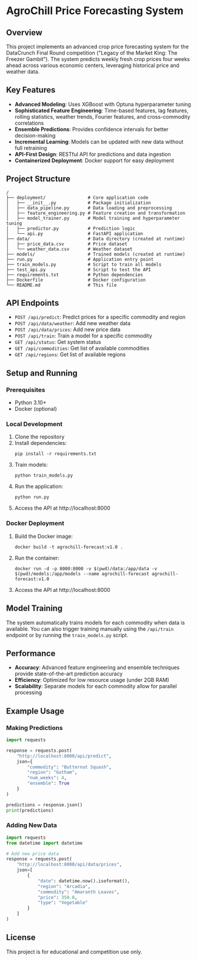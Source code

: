 # AgroChill Price Forecasting System

## Overview

This project implements an advanced crop price forecasting system for the DataCrunch Final Round competition ("Legacy of the Market King: The Freezer Gambit"). The system predicts weekly fresh crop prices four weeks ahead across various economic centers, leveraging historical price and weather data.

## Key Features

- **Advanced Modeling**: Uses XGBoost with Optuna hyperparameter tuning
- **Sophisticated Feature Engineering**: Time-based features, lag features, rolling statistics, weather trends, Fourier features, and cross-commodity correlations
- **Ensemble Predictions**: Provides confidence intervals for better decision-making
- **Incremental Learning**: Models can be updated with new data without full retraining
- **API-First Design**: RESTful API for predictions and data ingestion
- **Containerized Deployment**: Docker support for easy deployment

## Project Structure

```
/
├── deployment/                # Core application code
│   ├── __init__.py            # Package initialization
│   ├── data_pipeline.py       # Data loading and preprocessing
│   ├── feature_engineering.py # Feature creation and transformation
│   ├── model_trainer.py       # Model training and hyperparameter tuning
│   ├── predictor.py           # Prediction logic
│   └── api.py                 # FastAPI application
├── data/                      # Data directory (created at runtime)
│   ├── price_data.csv         # Price dataset
│   └── weather_data.csv       # Weather dataset
├── models/                    # Trained models (created at runtime)
├── run.py                     # Application entry point
├── train_models.py            # Script to train all models
├── test_api.py                # Script to test the API
├── requirements.txt           # Python dependencies
├── Dockerfile                 # Docker configuration
└── README.md                  # This file
```

## API Endpoints

- `POST /api/predict`: Predict prices for a specific commodity and region
- `POST /api/data/weather`: Add new weather data
- `POST /api/data/prices`: Add new price data
- `POST /api/train`: Train a model for a specific commodity
- `GET /api/status`: Get system status
- `GET /api/commodities`: Get list of available commodities
- `GET /api/regions`: Get list of available regions

## Setup and Running

### Prerequisites

- Python 3.10+
- Docker (optional)

### Local Development

1. Clone the repository
2. Install dependencies:
   ```
   pip install -r requirements.txt
   ```
3. Train models:
   ```
   python train_models.py
   ```
4. Run the application:
   ```
   python run.py
   ```
5. Access the API at http://localhost:8000

### Docker Deployment

1. Build the Docker image:
   ```
   docker build -t agrochill-forecast:v1.0 .
   ```
2. Run the container:
   ```
   docker run -d -p 8000:8000 -v $(pwd)/data:/app/data -v $(pwd)/models:/app/models --name agrochill-forecast agrochill-forecast:v1.0
   ```
3. Access the API at http://localhost:8000

## Model Training

The system automatically trains models for each commodity when data is available. You can also trigger training manually using the `/api/train` endpoint or by running the `train_models.py` script.

## Performance

- **Accuracy**: Advanced feature engineering and ensemble techniques provide state-of-the-art prediction accuracy
- **Efficiency**: Optimized for low resource usage (under 2GB RAM)
- **Scalability**: Separate models for each commodity allow for parallel processing

## Example Usage

### Making Predictions

```python
import requests

response = requests.post(
    "http://localhost:8000/api/predict",
    json={
        "commodity": "Butternut Squash",
        "region": "Gotham",
        "num_weeks": 4,
        "ensemble": True
    }
)

predictions = response.json()
print(predictions)
```

### Adding New Data

```python
import requests
from datetime import datetime

# Add new price data
response = requests.post(
    "http://localhost:8000/api/data/prices",
    json=[
        {
            "date": datetime.now().isoformat(),
            "region": "Arcadia",
            "commodity": "Amaranth Leaves",
            "price": 350.0,
            "type": "Vegetable"
        }
    ]
)
```

## License

This project is for educational and competition use only.

